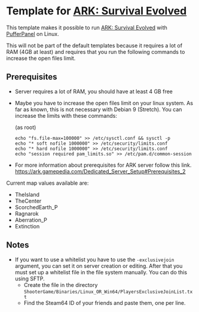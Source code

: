 # Template for [ARK: Survival Evolved](http://playark.com/)
This template makes it possible to run [ARK: Survival Evolved](http://playark.com/) with [PufferPanel](https://www.pufferpanel.com/) on Linux.

This will not be part of the default templates because it requires a lot of RAM (4GB at least) and requires that you run the following commands to increase the open files limit.

## Prerequisites
* Server requires a lot of RAM, you should have at least 4 GB free
* Maybe you have to increase the open files limit on your linux system. As far as known, this is not necessary with Debian 9 (Stretch). You can increase the limits with these commands:
  
  (as root)
  ```
  echo "fs.file-max=100000" >> /etc/sysctl.conf && sysctl -p
  echo "* soft nofile 1000000" >> /etc/security/limits.conf
  echo "* hard nofile 1000000" >> /etc/security/limits.conf
  echo "session required pam_limits.so" >> /etc/pam.d/common-session
  ```
* For more information about prerequisites for ARK server follow this link. https://ark.gamepedia.com/Dedicated_Server_Setup#Prerequisites_2


Current map values available are:
* TheIsland
* TheCenter
* ScorchedEarth_P
* Ragnarok
* Aberration_P
* Extinction

## Notes
* If you want to use a whitelist you have to use the `-exclusivejoin` argument, you can set it on server creation or editing. After that you must set up a whitelist file in the file system manually. You can do this using SFTP. 
  * Create the file in the directory `ShooterGame/Binaries/Linux_OR_Win64/PlayersExclusiveJoinList.txt`
  * Find the Steam64 ID of your friends and paste them, one per line.

